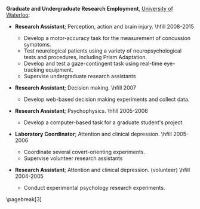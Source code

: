 
**Graduate and Undergraduate Research Employment**,  [University of Waterloo](http://www.uwaterloo.ca/):

* **Research Assistant**; Perception, action and brain injury. \hfill 2008-2015

  - Develop a motor-accuracy task for the measurement of concussion symptoms.
  - Test neurological patients using a variety of neuropsychological tests and procedures, including Prism Adaptation.
  - Develop and test a gaze-contingent task using real-time eye-tracking equipment.
  - Supervise undergraduate research assistants

* **Research Assistant**; Decision making. \hfill             2007

  - Develop web-based decision making experiments and collect data.

* **Research Assistant**; Psychophysics. \hfill               2005-2006

  - Develop a computer-based task for a graduate student's project.

* **Laboratory Coordinator**; Attention and clinical depression. \hfill                 2005-2006

  - Coordinate several covert-orienting experiments.
  - Supervise volunteer research assistants

* **Research Assistant**; Attention and clinical depression. (volunteer) \hfill                    2004-2005

  - Conduct experimental psychology research experiments.


\pagebreak[3]
